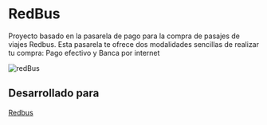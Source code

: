 # RedBus
Proyecto basado en la pasarela de pago para la compra de pasajes de viajes Redbus. Esta pasarela te ofrece dos modalidades sencillas de realizar tu compra: Pago efectivo y Banca por internet 

![redBus](https://user-images.githubusercontent.com/29168733/38452080-4cb90c18-3a02-11e8-9c7e-141aae51b9f7.png)

## Desarrollado para 
[Redbus](https://www.redbus.pe)

<!-- ## Desarrollado para:

[redBus](https://www.redbus.pe/?gclid=Cj0KCQjw1q3VBRCFARIsAPHJXrGzAVAAdvy-nKOu0Ycw_-7JY8ivaR8AD41k9GdZER_Kqdn-lQGeRaMaAjRVEALw_wcB)

## Equipo de Trabajo:

* Valeria. *(front-end developer)*
* Aurora. *(front-end developer)*
* Cervera Huamaní, Darcy. *(ux designer)*

## Objetivo del reto:

Maquetar y dar funcionalidad a una página responsiva de confirmación de la pasarela **Pago Efectivo** y **Banca online**.

## Requisitos del reto:

* ### Para el perfil front-end:

    * Debe mostrarse en **Inglés** y **Español**.
    * Mostrar las pestañas de **Banca por internet** y **Pagar en efectivo**.
    * En los íconos de **forma de pago** debe mostrar el texto correspondiente al banco seleccionado.
    * En la página web el enlace de **Encuentra tu punto de pago** debe mostrarse la dirección URL de Pago efectivo. [Ver página](https://ubicanos.pagoefectivo.pe/#/?tienda=[idServicio]&moneda=1&monto=100.00&ubicame=true&_k=nuha83)
    * En la página web el enlace *contacto@redbus.pe* debe abrir el cuadro de email por defecto del navegador (mailto).
    * El bloque **código de pago** debe permitir poner un número de 8 dígitos como máximo. Si la cantidad de dígitos aumenta, el tipo de fuente se debe ajustar para ocupar el espacio correspondiente al bloque que lo contiene.
    * El bloque **Total** debe permitir un monto con 4 dígitos, el texto debe ajustarse en tamaño al bloque contenedor si la cantidad de dígitos aumenta.
    * Para la vista de impresión de la página, debe verse al imprimir o hacer click en el enlace del ícono de impresora.

* ### Para el perfil ux designer:

    * Desarrollar una propuesta para vista de impresión de la página.

### Para el desarrollo del reto:

* Como ux designer seguir las etapas del DCU *(Diseño Centrado en el Usuario)* para presentar una propuesta de diseño de la vista de la pasarela de pago e impresión de la página.
* Como front-end developers la realización de la página de pasarela de pagos de  **Pago efectivo**.


#### Actividades de Investigación

1. Formulación de las preguntas para la entrevista con usuarios y encuesta online.

    1.1. Encuesta online. [Ver encuesta](https://docs.google.com/forms/d/e/1FAIpQLSdkAb4pjN-tFiSKlPWRDnOiD48SN_HWmi2sxaVfRP2aVTitew/viewform?usp=sf_link)

    1.2. Preguntas para la entrevista con usuarios. [Ver documento](https://docs.google.com/document/d/1UXy9qiQbRy-DGF_IcrX0-WtSGQSyRDqTr--_OCIeO5M/edit?usp=sharing)

2. Encuesta online a través de Google Forms.

* Recolección de datos de las respuestas dadas en la encuesta.

* Conclusión de la encuesta:

Según datos recolectados en la encuesta, el 72.4% de los usuarios prefieren realizar su compra de boleto de viaje de manera presencial, mientras que el 27.6% de los usuarios prefiere hacerlo de manera online.
Entonces, ¿Qué motivos influyen en la desición de los usuarios para optar comprar de manera presencial y no, de manera online?.
Bueno, el 52.4% indica que se siente más seguro/a de esta manera, y el indicador siguiente a esto es que el 14.3% tiene poca confianza de registrar sus datos.

De acuerdo a esto, se puede definir los siguientes **puntos de vista del usuario** para comprar por internet, que son:

* Seguridad y protección de datos bancarios.
* Una interfaz amigable, sencilla y fácil de entender.
* Realizar pagos mediante PagoEfectivo, para no poner su información bancaria.

[Ver resultados de la encuesta](https://drive.google.com/open?id=1ZoxueitllPX7No_306aBDTMeWlP7Pyj9)

[Ver ideación del user persona de acuerdo a la investigación](https://drive.google.com/file/d/19zj-UTnMAKGVf0a3yVAXR3KD43TLImcR/view?usp=sharing)

# Propuesta de diseño para la vista de impresión

![Ver vista de impresión](public/assets/img/pago.PNG)

# Producto: versión en inglés:

[Ver producto en versión inglés](https://valeriavalles.github.io/RedBus-English/public/)

# Herramientas utilizadas en el proyecto:

* HTML.
* CSS.
* JavaScript.
* Figma.
 -->